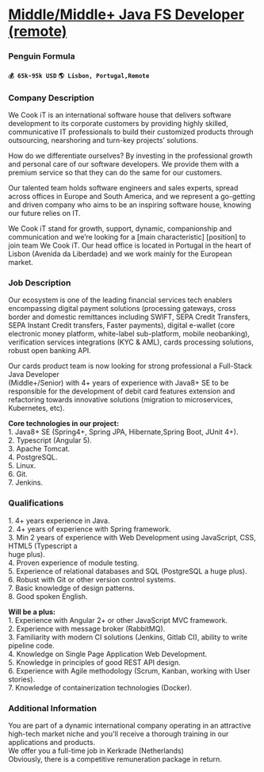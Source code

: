 # [Middle/Middle+ Java FS Developer (remote)](https://www.remotewlb.com/apply/middle-middle-java-fs-developer-remote)  
### Penguin Formula  
#### `💰 65k-95k USD` `🌎 Lisbon, Portugal,Remote`  

### Company Description

We Cook iT is an international software house that delivers software development to its corporate customers by providing highly skilled, communicative IT professionals to build their customized products through outsourcing, nearshoring and turn-key projects’ solutions.

How do we differentiate ourselves? By investing in the professional growth and personal care of our software developers. We provide them with a premium service so that they can do the same for our customers.

Our talented team holds software engineers and sales experts, spread across offices in Europe and South America, and we represent a go-getting and driven company who aims to be an inspiring software house, knowing our future relies on IT.

We Cook iT stand for growth, support, dynamic, companionship and communication and we’re looking for a [main characteristic] [position] to join team We Cook iT. Our head office is located in Portugal in the heart of Lisbon (Avenida da Liberdade) and we work mainly for the European market.

### Job Description

Our ecosystem is one of the leading financial services tech enablers encompassing digital payment solutions (processing gateways, cross border and domestic remittances including SWIFT, SEPA Credit Transfers, SEPA Instant Credit transfers, Faster payments), digital e-wallet (core electronic money platform, white-label sub-platform, mobile neobanking), verification services integrations (KYC & AML), cards processing solutions, robust open banking API.  
  
Our cards product team is now looking for strong professional a Full-Stack Java Developer  
(Middle+/Senior) with 4+ years of experience with Java8+ SE to be responsible for the development of debit card features extension and refactoring towards innovative solutions (migration to microservices, Kubernetes, etc).  
  
**Core technologies in our project:**  
1\. Java8+ SE (Spring4+, Spring JPA, Hibernate,Spring Boot, JUnit 4+).  
2\. Typescript (Angular 5).  
3\. Apache Tomcat.  
4\. PostgreSQL.  
5\. Linux.  
6\. Git.  
7\. Jenkins.

### Qualifications

1\. 4+ years experience in Java.  
2\. 4+ years of experience with Spring framework.  
3\. Min 2 years of experience with Web Development using JavaScript, CSS, HTML5 (Typescript a  
huge plus).  
4\. Proven experience of module testing.  
5\. Experience of relational databases and SQL (PostgreSQL a huge plus).  
6\. Robust with Git or other version control systems.  
7\. Basic knowledge of design patterns.  
8\. Good spoken English.  
  
**Will be a plus:**  
1\. Experience with Angular 2+ or other JavaScript MVC framework.  
2\. Experience with message broker (RabbitMQ).  
3\. Familiarity with modern CI solutions (Jenkins, Gitlab CI), ability to write pipeline code.  
4\. Knowledge on Single Page Application Web Development.  
5\. Knowledge in principles of good REST API design.  
6\. Experience with Agile methodology (Scrum, Kanban, working with User stories).  
7\. Knowledge of containerization technologies (Docker).

### Additional Information

You are part of a dynamic international company operating in an attractive high-tech market niche and you'll receive a thorough training in our applications and products.  
We offer you a full-time job in Kerkrade (Netherlands)  
Obviously, there is a competitive remuneration package in return.

